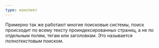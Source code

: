 ```yaml
---
type: конспект
---
```



Примерно так же работают многие поисковые системы, поиск происходит по всему тексту проиндексированных страниц, а не по отдельным полям, тегам или заголовкам. Это называется _полнотекстовым_ поиском.